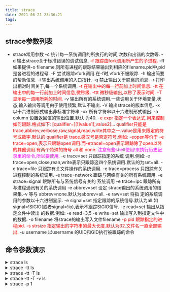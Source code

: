 ```yaml
---
title: strace
date: 2021-06-21 23:36:21
tags:
---
```

## strace参数列表
* strace常用参数
-c 统计每一系统调用的所执行的时间,次数和出错的次数等.
-d 输出strace关于标准错误的调试信息.
<font color=#FF0000 >-f 跟踪由fork调用所产生的子进程.</font>
-ff 如果提供-o filename,则所有进程的跟踪结果输出到相应的filename.pid中,pid是各进程的进程号.
-F 尝试跟踪vfork调用.在-f时,vfork不被跟踪.
-h 输出简要的帮助信息.
-i 输出系统调用的入口指针.
-q 禁止输出关于脱离的消息.
-r 打印出相对时间关于,每一个系统调用.
<font color=#FF0000 >-t 在输出中的每一行前加上时间信息.
-tt 在输出中的每一行前加上时间信息,微秒级.
-ttt 微秒级输出,以秒了表示时间.
-T 显示每一调用所耗的时间.</font>
-v 输出所有的系统调用.一些调用关于环境变量,状态,输入输出等调用由于使用频繁,默认不输出.
-V 输出strace的版本信息.
-x 以十六进制形式输出非标准字符串
-xx 所有字符串以十六进制形式输出.
-a column 设置返回值的输出位置.默认 为40.
<font color=#FF0000 >-e expr 指定一个表达式,用来控制如何跟踪.格式如下:
[qualifier=][!]value1[,value2]…
qualifier只能是 trace,abbrev,verbose,raw,signal,read,write其中之一.value是用来限定的符号或数字.默认的 qualifier是 trace.感叹号是否定符号.例如:
-eopen等价于 -e trace=open,表示只跟踪open调用.而-etrace!=open表示跟踪除了open以外的其他调用.有两个特殊的符号 all 和 none.</font>
<font color=#FF00FF >注意有些shell使用!来执行历史记录里的命令,所以要使用\.</font>
-e trace=set 只跟踪指定的系统 调用.例如:-e trace=open,close,rean,write表示只跟踪这四个系统调用.默认的为set=all.
-e trace=file 只跟踪有关文件操作的系统调用.
-e trace=process 只跟踪有关进程控制的系统调用.
-e trace=network 跟踪与网络有关的所有系统调用.
-e strace=signal 跟踪所有与系统信号有关的 系统调用
-e trace=ipc 跟踪所有与进程通讯有关的系统调用
-e abbrev=set 设定 strace输出的系统调用的结果集.-v 等与 abbrev=none.默认为abbrev=all.
-e raw=set 将指 定的系统调用的参数以十六进制显示.
-e signal=set 指定跟踪的系统信号.默认为all.如 signal=!SIGIO(或者signal=!io),表示不跟踪SIGIO信号.
-e read=set 输出从指定文件中读出 的数据.例如:
-e read=3,5
-e write=set 输出写入到指定文件中的数据.
-o filename 将strace的输出写入文件filename
<font color=#FF0000>-p pid 跟踪指定的进程pid.
-s strsize 指定输出的字符串的最大长度.默认为32.文件名一直全部输出.</font>
-u username 以username 的UID和GID执行被跟踪的命令


## 命令参数演示
<details>
    <summary>strace ls</summary>
<pre><code> 
execve("/usr/bin/ls", ["ls"], 0x7ffefa0f2260 /* 67 vars */) = 0
brk(NULL)                               = 0x561cd864d000
arch_prctl(0x3001 /* ARCH_??? */, 0x7fff64449820) = -1 EINVAL (无效的参数)
access("/etc/ld.so.preload", R_OK)      = -1 ENOENT (没有那个文件或目录)
openat(AT_FDCWD, "/etc/ld.so.cache", O_RDONLY|O_CLOEXEC) = 3
fstat(3, {st_mode=S_IFREG|0644, st_size=80267, ...}) = 0
mmap(NULL, 80267, PROT_READ, MAP_PRIVATE, 3, 0) = 0x7fd6cc2ca000
close(3)                                = 0
openat(AT_FDCWD, "/lib/x86_64-linux-gnu/libselinux.so.1", O_RDONLY|O_CLOEXEC) = 3
read(3, "\177ELF\2\1\1\0\0\0\0\0\0\0\0\0\3\0>\0\1\0\0\0@p\0\0\0\0\0\0"..., 832) = 832
fstat(3, {st_mode=S_IFREG|0644, st_size=163200, ...}) = 0
mmap(NULL, 8192, PROT_READ|PROT_WRITE, MAP_PRIVATE|MAP_ANONYMOUS, -1, 0) = 0x7fd6cc2c8000
mmap(NULL, 174600, PROT_READ, MAP_PRIVATE|MAP_DENYWRITE, 3, 0) = 0x7fd6cc29d000
mprotect(0x7fd6cc2a3000, 135168, PROT_NONE) = 0
mmap(0x7fd6cc2a3000, 102400, PROT_READ|PROT_EXEC, MAP_PRIVATE|MAP_FIXED|MAP_DENYWRITE, 3, 0x6000) = 0x7fd6cc2a3000
mmap(0x7fd6cc2bc000, 28672, PROT_READ, MAP_PRIVATE|MAP_FIXED|MAP_DENYWRITE, 3, 0x1f000) = 0x7fd6cc2bc000
mmap(0x7fd6cc2c4000, 8192, PROT_READ|PROT_WRITE, MAP_PRIVATE|MAP_FIXED|MAP_DENYWRITE, 3, 0x26000) = 0x7fd6cc2c4000
mmap(0x7fd6cc2c6000, 6664, PROT_READ|PROT_WRITE, MAP_PRIVATE|MAP_FIXED|MAP_ANONYMOUS, -1, 0) = 0x7fd6cc2c6000
close(3)                                = 0
openat(AT_FDCWD, "/lib/x86_64-linux-gnu/libc.so.6", O_RDONLY|O_CLOEXEC) = 3
read(3, "\177ELF\2\1\1\3\0\0\0\0\0\0\0\0\3\0>\0\1\0\0\0\360q\2\0\0\0\0\0"..., 832) = 832
pread64(3, "\6\0\0\0\4\0\0\0@\0\0\0\0\0\0\0@\0\0\0\0\0\0\0@\0\0\0\0\0\0\0"..., 784, 64) = 784
pread64(3, "\4\0\0\0\20\0\0\0\5\0\0\0GNU\0\2\0\0\300\4\0\0\0\3\0\0\0\0\0\0\0", 32, 848) = 32
pread64(3, "\4\0\0\0\24\0\0\0\3\0\0\0GNU\0\t\233\222%\274\260\320\31\331\326\10\204\276X>\263"..., 68, 880) = 68
fstat(3, {st_mode=S_IFREG|0755, st_size=2029224, ...}) = 0
pread64(3, "\6\0\0\0\4\0\0\0@\0\0\0\0\0\0\0@\0\0\0\0\0\0\0@\0\0\0\0\0\0\0"..., 784, 64) = 784
pread64(3, "\4\0\0\0\20\0\0\0\5\0\0\0GNU\0\2\0\0\300\4\0\0\0\3\0\0\0\0\0\0\0", 32, 848) = 32
pread64(3, "\4\0\0\0\24\0\0\0\3\0\0\0GNU\0\t\233\222%\274\260\320\31\331\326\10\204\276X>\263"..., 68, 880) = 68
mmap(NULL, 2036952, PROT_READ, MAP_PRIVATE|MAP_DENYWRITE, 3, 0) = 0x7fd6cc0ab000
mprotect(0x7fd6cc0d0000, 1847296, PROT_NONE) = 0
mmap(0x7fd6cc0d0000, 1540096, PROT_READ|PROT_EXEC, MAP_PRIVATE|MAP_FIXED|MAP_DENYWRITE, 3, 0x25000) = 0x7fd6cc0d0000
mmap(0x7fd6cc248000, 303104, PROT_READ, MAP_PRIVATE|MAP_FIXED|MAP_DENYWRITE, 3, 0x19d000) = 0x7fd6cc248000
mmap(0x7fd6cc293000, 24576, PROT_READ|PROT_WRITE, MAP_PRIVATE|MAP_FIXED|MAP_DENYWRITE, 3, 0x1e7000) = 0x7fd6cc293000
mmap(0x7fd6cc299000, 13528, PROT_READ|PROT_WRITE, MAP_PRIVATE|MAP_FIXED|MAP_ANONYMOUS, -1, 0) = 0x7fd6cc299000
close(3)                                = 0
openat(AT_FDCWD, "/lib/x86_64-linux-gnu/libpcre2-8.so.0", O_RDONLY|O_CLOEXEC) = 3
read(3, "\177ELF\2\1\1\0\0\0\0\0\0\0\0\0\3\0>\0\1\0\0\0\340\"\0\0\0\0\0\0"..., 832) = 832
fstat(3, {st_mode=S_IFREG|0644, st_size=584392, ...}) = 0
mmap(NULL, 586536, PROT_READ, MAP_PRIVATE|MAP_DENYWRITE, 3, 0) = 0x7fd6cc01b000
mmap(0x7fd6cc01d000, 409600, PROT_READ|PROT_EXEC, MAP_PRIVATE|MAP_FIXED|MAP_DENYWRITE, 3, 0x2000) = 0x7fd6cc01d000
mmap(0x7fd6cc081000, 163840, PROT_READ, MAP_PRIVATE|MAP_FIXED|MAP_DENYWRITE, 3, 0x66000) = 0x7fd6cc081000
mmap(0x7fd6cc0a9000, 8192, PROT_READ|PROT_WRITE, MAP_PRIVATE|MAP_FIXED|MAP_DENYWRITE, 3, 0x8d000) = 0x7fd6cc0a9000
close(3)                                = 0
openat(AT_FDCWD, "/lib/x86_64-linux-gnu/libdl.so.2", O_RDONLY|O_CLOEXEC) = 3
read(3, "\177ELF\2\1\1\0\0\0\0\0\0\0\0\0\3\0>\0\1\0\0\0 \22\0\0\0\0\0\0"..., 832) = 832
fstat(3, {st_mode=S_IFREG|0644, st_size=18816, ...}) = 0
mmap(NULL, 20752, PROT_READ, MAP_PRIVATE|MAP_DENYWRITE, 3, 0) = 0x7fd6cc015000
mmap(0x7fd6cc016000, 8192, PROT_READ|PROT_EXEC, MAP_PRIVATE|MAP_FIXED|MAP_DENYWRITE, 3, 0x1000) = 0x7fd6cc016000
mmap(0x7fd6cc018000, 4096, PROT_READ, MAP_PRIVATE|MAP_FIXED|MAP_DENYWRITE, 3, 0x3000) = 0x7fd6cc018000
mmap(0x7fd6cc019000, 8192, PROT_READ|PROT_WRITE, MAP_PRIVATE|MAP_FIXED|MAP_DENYWRITE, 3, 0x3000) = 0x7fd6cc019000
close(3)                                = 0
openat(AT_FDCWD, "/lib/x86_64-linux-gnu/libpthread.so.0", O_RDONLY|O_CLOEXEC) = 3
read(3, "\177ELF\2\1\1\0\0\0\0\0\0\0\0\0\3\0>\0\1\0\0\0\220\201\0\0\0\0\0\0"..., 832) = 832
pread64(3, "\4\0\0\0\24\0\0\0\3\0\0\0GNU\0\345Ga\367\265T\320\374\301V)Yf]\223\337"..., 68, 824) = 68
fstat(3, {st_mode=S_IFREG|0755, st_size=157224, ...}) = 0
pread64(3, "\4\0\0\0\24\0\0\0\3\0\0\0GNU\0\345Ga\367\265T\320\374\301V)Yf]\223\337"..., 68, 824) = 68
mmap(NULL, 140408, PROT_READ, MAP_PRIVATE|MAP_DENYWRITE, 3, 0) = 0x7fd6cbff2000
mmap(0x7fd6cbff9000, 69632, PROT_READ|PROT_EXEC, MAP_PRIVATE|MAP_FIXED|MAP_DENYWRITE, 3, 0x7000) = 0x7fd6cbff9000
mmap(0x7fd6cc00a000, 20480, PROT_READ, MAP_PRIVATE|MAP_FIXED|MAP_DENYWRITE, 3, 0x18000) = 0x7fd6cc00a000
mmap(0x7fd6cc00f000, 8192, PROT_READ|PROT_WRITE, MAP_PRIVATE|MAP_FIXED|MAP_DENYWRITE, 3, 0x1c000) = 0x7fd6cc00f000
mmap(0x7fd6cc011000, 13432, PROT_READ|PROT_WRITE, MAP_PRIVATE|MAP_FIXED|MAP_ANONYMOUS, -1, 0) = 0x7fd6cc011000
close(3)                                = 0
mmap(NULL, 8192, PROT_READ|PROT_WRITE, MAP_PRIVATE|MAP_ANONYMOUS, -1, 0) = 0x7fd6cbff0000
arch_prctl(ARCH_SET_FS, 0x7fd6cbff1400) = 0
mprotect(0x7fd6cc293000, 12288, PROT_READ) = 0
mprotect(0x7fd6cc00f000, 4096, PROT_READ) = 0
mprotect(0x7fd6cc019000, 4096, PROT_READ) = 0
mprotect(0x7fd6cc0a9000, 4096, PROT_READ) = 0
mprotect(0x7fd6cc2c4000, 4096, PROT_READ) = 0
mprotect(0x561cd7376000, 4096, PROT_READ) = 0
mprotect(0x7fd6cc30b000, 4096, PROT_READ) = 0
munmap(0x7fd6cc2ca000, 80267)           = 0
set_tid_address(0x7fd6cbff16d0)         = 35150
set_robust_list(0x7fd6cbff16e0, 24)     = 0
rt_sigaction(SIGRTMIN, {sa_handler=0x7fd6cbff9bf0, sa_mask=[], sa_flags=SA_RESTORER|SA_SIGINFO, sa_restorer=0x7fd6cc0073c0}, NULL, 8) = 0
rt_sigaction(SIGRT_1, {sa_handler=0x7fd6cbff9c90, sa_mask=[], sa_flags=SA_RESTORER|SA_RESTART|SA_SIGINFO, sa_restorer=0x7fd6cc0073c0}, NULL, 8) = 0
rt_sigprocmask(SIG_UNBLOCK, [RTMIN RT_1], NULL, 8) = 0
prlimit64(0, RLIMIT_STACK, NULL, {rlim_cur=8192*1024, rlim_max=RLIM64_INFINITY}) = 0
statfs("/sys/fs/selinux", 0x7fff64449770) = -1 ENOENT (没有那个文件或目录)
statfs("/selinux", 0x7fff64449770)      = -1 ENOENT (没有那个文件或目录)
brk(NULL)                               = 0x561cd864d000
brk(0x561cd866e000)                     = 0x561cd866e000
openat(AT_FDCWD, "/proc/filesystems", O_RDONLY|O_CLOEXEC) = 3
fstat(3, {st_mode=S_IFREG|0444, st_size=0, ...}) = 0
read(3, "nodev\tsysfs\nnodev\ttmpfs\nnodev\tbd"..., 1024) = 400
read(3, "", 1024)                       = 0
close(3)                                = 0
access("/etc/selinux/config", F_OK)     = -1 ENOENT (没有那个文件或目录)
openat(AT_FDCWD, "/usr/lib/locale/locale-archive", O_RDONLY|O_CLOEXEC) = 3
fstat(3, {st_mode=S_IFREG|0644, st_size=14537584, ...}) = 0
mmap(NULL, 14537584, PROT_READ, MAP_PRIVATE, 3, 0) = 0x7fd6cb212000
close(3)                                = 0
ioctl(1, TCGETS, {B38400 opost isig icanon echo ...}) = 0
ioctl(1, TIOCGWINSZ, {ws_row=13, ws_col=229, ws_xpixel=0, ws_ypixel=0}) = 0
openat(AT_FDCWD, ".", O_RDONLY|O_NONBLOCK|O_CLOEXEC|O_DIRECTORY) = 3
fstat(3, {st_mode=S_IFDIR|0775, st_size=4096, ...}) = 0
getdents64(3, /* 17 entries */, 32768)  = 544
getdents64(3, /* 0 entries */, 32768)   = 0
close(3)                                = 0
fstat(1, {st_mode=S_IFCHR|0620, st_rdev=makedev(0x88, 0x1), ...}) = 0
write(1, "_config.landscape.yml  _config.y"..., 136_config.landscape.yml  _config.yml  db.json  node_modules  package.json  package-lock.json  pub_all.sh       public  scaffolds  source  themes
) = 136
close(1)                                = 0
close(2)                                = 0
exit_group(0)                           = ?
+++ exited with 0 +++
</code></pre>
</details>

<details>
<summary>strace -tt ls</summary>
<pre><code>
00:01:46.196960 execve("/usr/bin/ls", ["ls"], 0x7ffc1cb16ee8 /* 67 vars */) = 0
00:01:46.197277 brk(NULL)               = 0x5596897ad000
00:01:46.197318 arch_prctl(0x3001 /* ARCH_??? */, 0x7fff0cb92770) = -1 EINVAL (无效的参数)
00:01:46.197473 access("/etc/ld.so.preload", R_OK) = -1 ENOENT (没有那个文件或目录)
00:01:46.197537 openat(AT_FDCWD, "/etc/ld.so.cache", O_RDONLY|O_CLOEXEC) = 3
00:01:46.197587 fstat(3, {st_mode=S_IFREG|0644, st_size=80267, ...}) = 0
00:01:46.197635 mmap(NULL, 80267, PROT_READ, MAP_PRIVATE, 3, 0) = 0x7f4b887c9000
00:01:46.197671 close(3)                = 0
</code></pre>
</details>

<details>
<summary>strace -tt -T ls</summary>
<pre><code>
00:03:09.784585 execve("/usr/bin/ls", ["ls"], 0x7ffd07ef4a80 /* 67 vars */) = 0 <0.000157>
00:03:09.784872 brk(NULL)               = 0x55d3aed13000 <0.000010>
00:03:09.784916 arch_prctl(0x3001 /* ARCH_??? */, 0x7ffc6de437f0) = -1 EINVAL (无效的参数) <0.000009>
00:03:09.785117 access("/etc/ld.so.preload", R_OK) = -1 ENOENT (没有那个文件或目录) <0.000016>
00:03:09.785195 openat(AT_FDCWD, "/etc/ld.so.cache", O_RDONLY|O_CLOEXEC) = 3 <0.000016>
00:03:09.785254 fstat(3, {st_mode=S_IFREG|0644, st_size=80267, ...}) = 0 <0.000011>
00:03:09.785307 mmap(NULL, 80267, PROT_READ, MAP_PRIVATE, 3, 0) = 0x7f2ffca08000 <0.000014>
00:03:09.785354 close(3)                = 0 <0.000011>
</code></pre>
</details>


<details>
<summary>strace -tt -T -v ls</summary>
<pre><code>
00:12:35.936338 execve("/usr/bin/ls", ["ls"], ["SHELL=/bin/bash", "SESSION_MANAGER=local/gao-X550VX"..., "WINDOWID=73400327", "QT_ACCESSIBILITY=1", "COLORTERM=truecolor", "XDG_CONFIG_DIRS=/etc/xdg/xdg-ubu"..., "XDG_MENU_PREFIX=gnome-", "TERM_PROGRAM_VERSION=1.57.0", "GNOME_DESKTOP_SESSION_ID=this-is"..., "APPLICATION_INSIGHTS_NO_DIAGNOST"..., "LANGUAGE=zh_CN:zh", "GNOME_SHELL_SESSION_MODE=ubuntu", "SSH_AUTH_SOCK=/run/user/1000/key"..., "BREAKPAD_DUMP_LOCATION=/home/gao"..., "SHELL_SESSION_ID=eb7ceb33561f492"..., "XMODIFIERS=@im=ibus", "DESKTOP_SESSION=ubuntu", "SSH_AGENT_PID=2200", "GTK_MODULES=gail:atk-bridge", "PWD=/home/gao/wkspace/Andersonhe"..., "XDG_SESSION_DESKTOP=ubuntu", "LOGNAME=gao", "XDG_SESSION_TYPE=x11", "GPG_AGENT_INFO=/run/user/1000/gn"..., "XAUTHORITY=/run/user/1000/gdm/Xa"..., "VSCODE_GIT_ASKPASS_NODE=/usr/sha"..., "GJS_DEBUG_TOPICS=JS ERROR;JS LOG", "WINDOWPATH=2", "HOME=/home/gao", "USERNAME=gao", "IM_CONFIG_PHASE=1", "LANG=zh_CN.UTF-8", "LS_COLORS=rs=0:di=01;34:ln=01;36"..., "XDG_CURRENT_DESKTOP=Unity", "KONSOLE_DBUS_SERVICE=:1.94", "KONSOLE_DBUS_SESSION=/Sessions/1", "GIT_ASKPASS=/usr/share/code/reso"..., "INVOCATION_ID=4498fa43c37e41e080"..., "KONSOLE_VERSION=191203", "MANAGERPID=2017", "CHROME_DESKTOP=code-url-handler."..., "GJS_DEBUG_OUTPUT=stderr", "LESSCLOSE=/usr/bin/lesspipe %s %"..., "XDG_SESSION_CLASS=user", "TERM=xterm-256color", "LESSOPEN=| /usr/bin/lesspipe %s", "USER=gao", "VSCODE_GIT_IPC_HANDLE=/run/user/"..., "COLORFGBG=0;15", "DISPLAY=:0", "SHLVL=2", "QT_IM_MODULE=ibus", "XDG_RUNTIME_DIR=/run/user/1000", "VSCODE_GIT_ASKPASS_MAIN=/usr/sha"..., "JOURNAL_STREAM=8:46455", "XDG_DATA_DIRS=/usr/share/ubuntu:"..., "GDK_BACKEND=x11", "PATH=/usr/local/sbin:/usr/local/"..., "GDMSESSION=ubuntu", "ORIGINAL_XDG_CURRENT_DESKTOP=ubu"..., "DBUS_SESSION_BUS_ADDRESS=unix:pa"..., "GIO_LAUNCHED_DESKTOP_FILE_PID=33"..., "GIO_LAUNCHED_DESKTOP_FILE=/usr/s"..., "OLDPWD=/home/gao/wkspace", "TERM_PROGRAM=vscode", "KONSOLE_DBUS_WINDOW=/Windows/1", "_=/usr/bin/strace"]) = 0 <0.000200>
00:12:35.936746 brk(NULL)               = 0x55f1bb015000 <0.000018>
00:12:35.936803 arch_prctl(0x3001 /* ARCH_??? */, 0x7ffe38df9fa0) = -1 EINVAL (无效的参数) <0.000011>
00:12:35.936966 access("/etc/ld.so.preload", R_OK) = -1 ENOENT (没有那个文件或目录) <0.000015>
00:12:35.937023 openat(AT_FDCWD, "/etc/ld.so.cache", O_RDONLY|O_CLOEXEC) = 3 <0.000016>
00:12:35.937070 fstat(3, {st_dev=makedev(0x8, 0x2), st_ino=14418090, st_mode=S_IFREG|0644, st_nlink=1, st_uid=0, st_gid=0, st_blksize=4096, st_blocks=160, st_size=80267, st_atime=1624289410 /* 2021-06-21T23:30:10.860018116+0800 */, st_atime_nsec=860018116, st_mtime=1624119090 /* 2021-06-20T00:11:30.461763078+0800 */, st_mtime_nsec=461763078, st_ctime=1624119090 /* 2021-06-20T00:11:30.465763100+0800 */, st_ctime_nsec=465763100}) = 0 <0.000011>
00:12:35.937127 mmap(NULL, 80267, PROT_READ, MAP_PRIVATE, 3, 0) = 0x7f6be6917000 <0.000013>
00:12:35.937165 close(3)                = 0 <0.000010>
</code></pre>
</details>




<details>
<summary>strace -p 1</summary>
<pre><code>
strace: Process 1 attached
gettid()                                = 1
epoll_wait(4, [{EPOLLIN, {u32=2342796768, u64=94805155921376}}], 189, -1) = 1
recvmsg(16, {msg_name=NULL, msg_namelen=0, msg_iov=[{iov_base="WATCHDOG=1", iov_len=4096}], msg_iovlen=1, msg_control=[{cmsg_len=28, cmsg_level=SOL_SOCKET, cmsg_type=SCM_CREDENTIALS, cmsg_data={pid=657, uid=101, gid=103}}], msg_controllen=32, msg_flags=MSG_CMSG_CLOEXEC}, MSG_TRUNC|MSG_DONTWAIT|MSG_CMSG_CLOEXEC) = 10
openat(AT_FDCWD, "/proc/657/cgroup", O_RDONLY|O_CLOEXEC) = 21
fstat(21, {st_mode=S_IFREG|0444, st_size=0, ...}) = 0
read(21, "12:cpuset:/\n11:rdma:/\n10:devices"..., 1024) = 422
ioctl(21, TCGETS, 0x7fff27adf6a0)       = -1 ENOTTY (对设备不适当的 ioctl 操作)
ioctl(21, TCGETS, 0x7fff27adf6a0)       = -1 ENOTTY (对设备不适当的 ioctl 操作)
ioctl(21, TCGETS, 0x7fff27adf6a0)       = -1 ENOTTY (对设备不适当的 ioctl 操作)
ioctl(21, TCGETS, 0x7fff27adf6a0)       = -1 ENOTTY (对设备不适当的 ioctl 操作)
ioctl(21, TCGETS, 0x7fff27adf6a0)       = -1 ENOTTY (对设备不适当的 ioctl 操作)
ioctl(21, TCGETS, 0x7fff27adf6a0)       = -1 ENOTTY (对设备不适当的 ioctl 操作)
ioctl(21, TCGETS, 0x7fff27adf6a0)       = -1 ENOTTY (对设备不适当的 ioctl 操作)
</code></pre>
</details>


